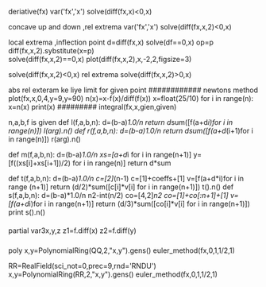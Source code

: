 deriative(fx)
var('fx','x')
solve(diff(fx,x)<0,x)


concave up and down ,rel extrema
var('fx','x')
solve(diff(fx,x,2)<0,x)

local extrema ,inflection point
d=diff(fx,x)
solve(df==0,x) op=p
diff(fx,x,2).sybstitute(x=p)
\
solve(diff(fx,x,2)==0,x)
plot(diff(fx,x,2),x,-2,2,figsize=3)

solve(diff(fx,x,2)<0,x) rel extrema
solve(diff(fx,x,2)>0,x)

abs rel exteram ke liye limit for given point
############
newtons method
plot(fx,x,0,4,y=9,y=90)
n(x)=x-f(x)/diff(f(x))
x=float(25/10)
  for i in range(n):
     x=n(x)
     print(x)
#########
integral(fx,x,gien,given)

n,a,b,f is given
def l(f,a,b,n):
    d=(b-a)*1.0/n
    return d*sum([f(a+d*i)for i in range(n)])
 l(arg).n()
 def r(f,a,b,n):
    d=(b-a)*1.0/n
    return d*sum([f(a+d*(i+1)for i in range(n)])
 r(arg).n()
 
 def m(f,a,b,n):
   d=(b-a)*1.0/n
   xs=[a+d*i for i in range(n+1)]
   y=[f((xs[i]+xs[i+1])/2) for i in range(n)]
   return d*sum
  
 def t(f,a,b,n):
    d=(b-a)*1.0/n
    c=[2]*(n-1)
    c=[1]+coeffs+[1]
    v=[f(a+d*i)for i in range (n+1)]
    return (d/2)*sum([c[i]*v[i] for i in range(n+1)])
  t().n()
def s(f,a,b,n):
     d=(b-a)*1.0/n
     n2-int(n/2)
     co=[4,2]*n2
     co=[1]+co[:n+1]+[1]
     v=[f(a+d*i)for i in range(n+1)]
     return (d/3)*sum([co[i]*v[i] for i in range(n+1)])
  print s().n()
 ####
 partial
 var3x,y,z
 z1=f.diff(x)
 z2=f.diff(y)
 
##### 
 poly
x,y=PolynomialRing(QQ,2,"x,y").gens()
euler_method(fx,0,1,1/2,1)
 
 
 RR=RealField(sci_not=0,prec=9,rnd='RNDU')
x,y=PolynomialRing(RR,2,"x,y").gens()
euler_method(fx,0,1,1/2,1)

